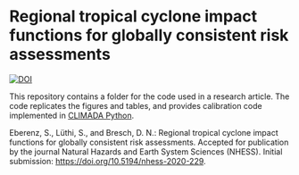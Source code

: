 # Regional tropical cyclone impact functions for globally consistent risk assessments


[![DOI](https://zenodo.org/badge/333036354.svg)](https://zenodo.org/badge/latestdoi/333036354)

This repository contains a folder for the code used in a research article. The code replicates the figures and tables, and provides calibration code implemented in [CLIMADA Python](https://github.com/CLIMADA-project/climada_python).

Eberenz, S., Lüthi, S., and Bresch, D. N.: Regional tropical cyclone impact functions for globally consistent risk assessments. Accepted for publication by the journal Natural Hazards and Earth System Sciences (NHESS). Initial submission: https://doi.org/10.5194/nhess-2020-229.       
